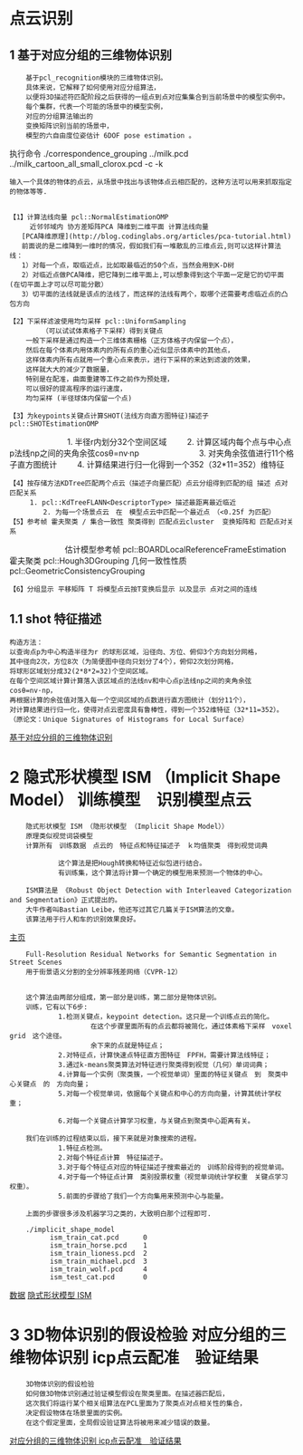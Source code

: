 # 点云识别
## 1 基于对应分组的三维物体识别

        基于pcl_recognition模块的三维物体识别。
        具体来说，它解释了如何使用对应分组算法，
        以便将3D描述符匹配阶段之后获得的一组点到点对应集集合到当前场景中的模型实例中。
        每个集群，代表一个可能的场景中的模型实例，
        对应的分组算法输出的
        变换矩阵识别当前的场景中，
        模型的六自由度位姿估计 6DOF pose estimation 。
        
执行命令
	./correspondence_grouping ../milk.pcd ../milk_cartoon_all_small_clorox.pcd -c -k

	输入一个具体的物体的点云，从场景中找出与该物体点云相匹配的，这种方法可以用来抓取指定的物体等等.


	【1】计算法线向量 pcl::NormalEstimationOMP 
	     近邻邻域内 协方差矩阵PCA 降维到二维平面 计算法线向量
	   [PCA降维原理](http://blog.codinglabs.org/articles/pca-tutorial.html)
	   前面说的是二维降到一维时的情况，假如我们有一堆散乱的三维点云,则可以这样计算法线：
	   1）对每一个点，取临近点，比如取最临近的50个点，当然会用到K-D树
	   2）对临近点做PCA降维，把它降到二维平面上,可以想象得到这个平面一定是它的切平面(在切平面上才可以尽可能分散）
	   3）切平面的法线就是该点的法线了，而这样的法线有两个，取哪个还需要考虑临近点的凸包方向

	【2】下采样滤波使用均匀采样 pcl::UniformSampling
            （可以试试体素格子下采样）得到关键点
	    一般下采样是通过构造一个三维体素栅格（正方体格子内保留一个点），
	    然后在每个体素内用体素内的所有点的重心近似显示体素中的其他点，
	    这样体素内所有点就用一个重心点来表示，进行下采样的来达到滤波的效果，
	    这样就大大的减少了数据量，
	    特别是在配准，曲面重建等工作之前作为预处理，
	    可以很好的提高程序的运行速度，
	    均匀采样 (半径球体内保留一个点)

	【3】为keypoints关键点计算SHOT(法线方向直方图特征)描述子 pcl::SHOTEstimationOMP
　　　　　　　	     1. 半径r内划分32个空间区域
	　　   2. 计算区域内每个点与中心点p法线np之间的夹角余弦cosθ=nv·np
　　　　　　　      3. 对夹角余弦值进行11个格子直方图统计
	　　   4. 计算结果进行归一化得到一个352（32*11=352）维特征

	【4】按存储方法KDTree匹配两个点云（描述子向量匹配）点云分组得到匹配的组 描述 点对匹配关系
	     1. pcl::KdTreeFLANN<DescriptorType> 描述最距离最近临近
	　　　　　2. 为每一个场景点云　在　模型点云中匹配一个最近点　（<0.25f 为匹配）
	【5】参考帧 霍夫聚类 / 集合一致性 聚类得到 匹配点云cluster  变换矩阵和 匹配点对关系
　　　　　　　估计模型参考帧 pcl::BOARDLocalReferenceFrameEstimation  
               霍夫聚类  pcl::Hough3DGrouping
             几何一致性性质   pcl::GeometricConsistencyGrouping
	     
	【6】分组显示 平移矩阵 T 将模型点云按T变换后显示 以及显示 点对之间的连线

## 1.1 shot 特征描述
	构造方法：
	以查询点p为中心构造半径为r 的球形区域，沿径向、方位、俯仰3个方向划分网格，
	其中径向2次，方位8次（为简便图中径向只划分了4个），俯仰2次划分网格，
	将球形区域划分成32(2*8*2=32)个空间区域。
	在每个空间区域计算计算落入该区域点的法线nv和中心点p法线np之间的夹角余弦cosθ=nv·np，
	再根据计算的余弦值对落入每一个空间区域的点数进行直方图统计（划分11个），
	对计算结果进行归一化，使得对点云密度具有鲁棒性，得到一个352维特征（32*11=352）。
	（原论文：Unique Signatures of Histograms for Local Surface）
[基于对应分组的三维物体识别](Recognition/correspondence_grouping.cpp)      
        
        
# 2  隐式形状模型 ISM （Implicit Shape Model） 训练模型　识别模型点云
        隐式形状模型 ISM （隐形状模型 （Implicit Shape Model））
        原理类似视觉词袋模型
        计算所有　训练数据　点云的　特征点和特征描述子　ｋ均值聚类　得到视觉词典

                这个算法是把Hough转换和特征近似包进行结合。
                有训练集，这个算法将计算一个确定的模型用来预测一个物体的中心。

        ISM算法是 《Robust Object Detection with Interleaved Categorization and Segmentation》正式提出的。
        大牛作者叫Bastian Leibe，他还写过其它几篇关于ISM算法的文章。
        该算法用于行人和车的识别效果良好。
[主页](http://www.vision.rwth-aachen.de/software/ism)

        Full-Resolution Residual Networks for Semantic Segmentation in Street Scenes
        用于街景语义分割的全分辨率残差网络（CVPR-12）


        这个算法由两部分组成，第一部分是训练，第二部分是物体识别。
        训练，它有以下6步:
                1.检测关键点，keypoint detection。这只是一个训练点云的简化。
                        在这个步骤里面所有的点云都将被简化，通过体素格下采样　voxel grid　这个途径。
                        余下来的点就是特征点；
                2.对特征点，计算快速点特征直方图特征　FPFH，需要计算法线特征；
                3.通过k-means聚类算法对特征进行聚类得到视觉（几何）单词词典；
                4.计算每一个实例（聚类簇，一个视觉单词）里面的特征关键点　到　聚类中心关键点　的　方向向量；
                5.对每一个视觉单词，依据每个关键点和中心的方向向量，计算其统计学权重；

                6.对每一个关键点计算学习权重，与关键点到聚类中心距离有关。

        我们在训练的过程结束以后，接下来就是对象搜索的进程。
                1.特征点检测。
                2.对每个特征点计算　特征描述子。
                3.对于每个特征点对应的特征描述子搜索最近的　训练阶段得到的视觉单词。
                4.对于每一个特征点计算　类别投票权重（视觉单词统计学权重　关键点学习权重）。
                5.前面的步骤给了我们一个方向集用来预测中心与能量。

        上面的步骤很多涉及机器学习之类的，大致明白那个过程即可.

        ./implicit_shape_model
              ism_train_cat.pcd      0
              ism_train_horse.pcd    1
              ism_train_lioness.pcd  2
              ism_train_michael.pcd  3
              ism_train_wolf.pcd     4
              ism_test_cat.pcd       0
[数据](http://pointclouds.org/documentation/tutorials/implicit_shape_model.php#implicit-shape-model)
[隐式形状模型 ISM ](Recognition/implicit_shape_model.cpp)

# 3 3D物体识别的假设检验 对应分组的三维物体识别 icp点云配准　验证结果
        3D物体识别的假设检验 
        如何做3D物体识别通过验证模型假设在聚类里面。在描述器匹配后，
        这次我们将运行某个相关组算法在PCL里面为了聚类点对点相关性的集合，
        决定假设物体在场景里面的实例。
        在这个假定里面，全局假设验证算法将被用来减少错误的数量。


[对应分组的三维物体识别 icp点云配准　验证结果](Recognition/hypothesis_Ver_Object_Rec.cpp)

